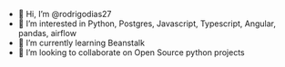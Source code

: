 - 👋 Hi, I’m @rodrigodias27
- 👀 I’m interested in Python, Postgres, Javascript, Typescript, Angular, pandas, airflow
- 🌱 I’m currently learning Beanstalk
- 💞️ I’m looking to collaborate on Open Source python projects

<!---
rodrigodias27/rodrigodias27 is a ✨ special ✨ repository because its `README.md` (this file) appears on your GitHub profile.
You can click the Preview link to take a look at your changes.
--->
